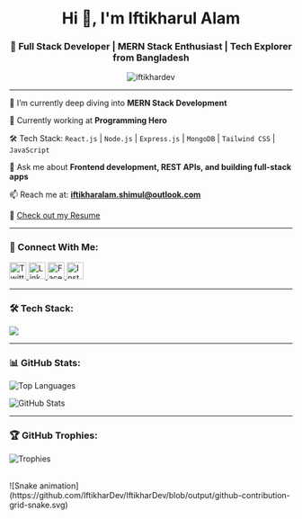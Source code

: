 <h1 align="center">Hi 👋, I'm Iftikharul Alam</h1>
<h3 align="center">🚀 Full Stack Developer | MERN Stack Enthusiast | Tech Explorer from Bangladesh</h3>

<p align="center">
  <img src="https://komarev.com/ghpvc/?username=iftikhardev&label=Profile%20views&color=0e75b6&style=flat" alt="iftikhardev" />
</p>

---

🌱 I’m currently deep diving into **MERN Stack Development**

💼 Currently working at **Programming Hero**

🛠️ Tech Stack: `React.js` | `Node.js` | `Express.js` | `MongoDB` | `Tailwind CSS` | `JavaScript`

💬 Ask me about **Frontend development, REST APIs, and building full-stack apps**

📫 Reach me at: **iftikharalam.shimul@outlook.com**

📄 [Check out my Resume](https://drive.google.com/file/d/1UUksKxrwPld-Xq2-_ZOFvDj06rWZ34QV/view?usp=sharing)

---

### 🔗 Connect With Me:
<p align="left">
  <a href="https://x.com/iftikhar15_alam" target="_blank">
    <img src="https://skillicons.dev/icons?i=twitter" height="30" alt="Twitter" />
  </a>
  <a href="https://www.linkedin.com/in/deviftikhar/" target="_blank">
    <img src="https://skillicons.dev/icons?i=linkedin" height="30" alt="LinkedIn" />
  </a>
  <a href="https://www.facebook.com/eitaamar/" target="_blank">
    <img src="https://skillicons.dev/icons?i=facebook" height="30" alt="Facebook" />
  </a>
  <a href="https://www.instagram.com/shimul_scofield/" target="_blank">
    <img src="https://skillicons.dev/icons?i=instagram" height="30" alt="Instagram" />
  </a>
</p>

---

### 🛠️ Tech Stack:
<p align="left">
  <img src="https://skillicons.dev/icons?i=react,nodejs,express,mongodb,tailwind,js,html,css,bootstrap,figma,c,cpp" />
</p>

---

### 📊 GitHub Stats:
<p align="left">
  <img src="https://github-readme-stats.vercel.app/api/top-langs?username=iftikhardev&show_icons=true&locale=en&layout=compact" alt="Top Languages" />
</p>

<p align="left">
  <img src="https://github-readme-stats.vercel.app/api?username=iftikhardev&show_icons=true&locale=en" alt="GitHub Stats" />
</p>

---

### 🏆 GitHub Trophies:
<p align="left">
  <img src="https://github-profile-trophy.vercel.app/?username=iftikhardev&theme=onedark&column=7" alt="Trophies" />
</p>

</br>
![Snake animation](https://github.com/IftikharDev/IftikharDev/blob/output/github-contribution-grid-snake.svg)
